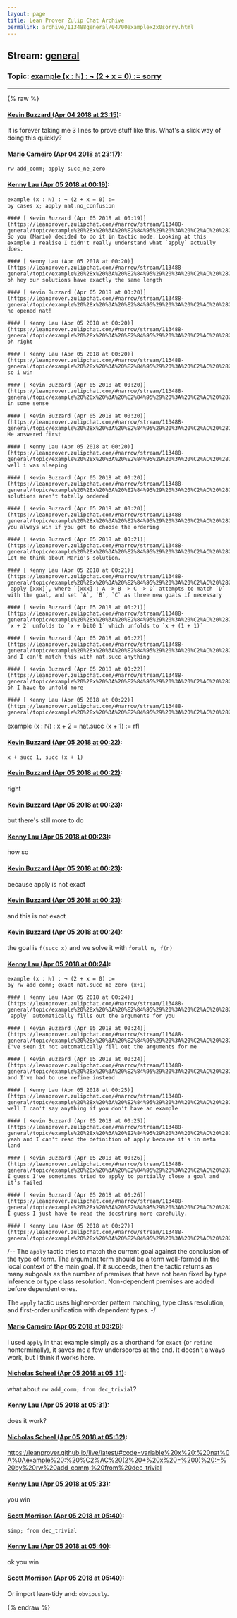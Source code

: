 ```yaml
---
layout: page
title: Lean Prover Zulip Chat Archive 
permalink: archive/113488general/04700examplex2x0sorry.html
---
```


## Stream: [general](index.html)
### Topic: [example (x : ℕ) : ¬ (2 + x = 0) := sorry](04700examplex2x0sorry.html)

---


{% raw %}
#### [ Kevin Buzzard (Apr 04 2018 at 23:15)](https://leanprover.zulipchat.com/#narrow/stream/113488-general/topic/example%20%28x%20%3A%20%E2%84%95%29%20%3A%20%C2%AC%20%282%20%2B%20x%20%3D%200%29%20%3A%3D%20sorry/near/124642055):
It is forever taking me 3 lines to prove stuff like this. What's a slick way of doing this quickly?

#### [ Mario Carneiro (Apr 04 2018 at 23:17)](https://leanprover.zulipchat.com/#narrow/stream/113488-general/topic/example%20%28x%20%3A%20%E2%84%95%29%20%3A%20%C2%AC%20%282%20%2B%20x%20%3D%200%29%20%3A%3D%20sorry/near/124642141):
`rw add_comm; apply succ_ne_zero`

#### [ Kenny Lau (Apr 05 2018 at 00:19)](https://leanprover.zulipchat.com/#narrow/stream/113488-general/topic/example%20%28x%20%3A%20%E2%84%95%29%20%3A%20%C2%AC%20%282%20%2B%20x%20%3D%200%29%20%3A%3D%20sorry/near/124644443):
```
example (x : ℕ) : ¬ (2 + x = 0) :=
by cases x; apply nat.no_confusion

#### [ Kevin Buzzard (Apr 05 2018 at 00:19)](https://leanprover.zulipchat.com/#narrow/stream/113488-general/topic/example%20%28x%20%3A%20%E2%84%95%29%20%3A%20%C2%AC%20%282%20%2B%20x%20%3D%200%29%20%3A%3D%20sorry/near/124644446):
So you (Mario) decided to do it in tactic mode. Looking at this example I realise I didn't really understand what `apply` actually does.

#### [ Kenny Lau (Apr 05 2018 at 00:20)](https://leanprover.zulipchat.com/#narrow/stream/113488-general/topic/example%20%28x%20%3A%20%E2%84%95%29%20%3A%20%C2%AC%20%282%20%2B%20x%20%3D%200%29%20%3A%3D%20sorry/near/124644490):
oh hey our solutions have exactly the same length

#### [ Kevin Buzzard (Apr 05 2018 at 00:20)](https://leanprover.zulipchat.com/#narrow/stream/113488-general/topic/example%20%28x%20%3A%20%E2%84%95%29%20%3A%20%C2%AC%20%282%20%2B%20x%20%3D%200%29%20%3A%3D%20sorry/near/124644493):
he opened nat!

#### [ Kenny Lau (Apr 05 2018 at 00:20)](https://leanprover.zulipchat.com/#narrow/stream/113488-general/topic/example%20%28x%20%3A%20%E2%84%95%29%20%3A%20%C2%AC%20%282%20%2B%20x%20%3D%200%29%20%3A%3D%20sorry/near/124644496):
oh right

#### [ Kenny Lau (Apr 05 2018 at 00:20)](https://leanprover.zulipchat.com/#narrow/stream/113488-general/topic/example%20%28x%20%3A%20%E2%84%95%29%20%3A%20%C2%AC%20%282%20%2B%20x%20%3D%200%29%20%3A%3D%20sorry/near/124644498):
so i win

#### [ Kevin Buzzard (Apr 05 2018 at 00:20)](https://leanprover.zulipchat.com/#narrow/stream/113488-general/topic/example%20%28x%20%3A%20%E2%84%95%29%20%3A%20%C2%AC%20%282%20%2B%20x%20%3D%200%29%20%3A%3D%20sorry/near/124644500):
in some sense

#### [ Kevin Buzzard (Apr 05 2018 at 00:20)](https://leanprover.zulipchat.com/#narrow/stream/113488-general/topic/example%20%28x%20%3A%20%E2%84%95%29%20%3A%20%C2%AC%20%282%20%2B%20x%20%3D%200%29%20%3A%3D%20sorry/near/124644502):
He answered first

#### [ Kenny Lau (Apr 05 2018 at 00:20)](https://leanprover.zulipchat.com/#narrow/stream/113488-general/topic/example%20%28x%20%3A%20%E2%84%95%29%20%3A%20%C2%AC%20%282%20%2B%20x%20%3D%200%29%20%3A%3D%20sorry/near/124644504):
well i was sleeping

#### [ Kevin Buzzard (Apr 05 2018 at 00:20)](https://leanprover.zulipchat.com/#narrow/stream/113488-general/topic/example%20%28x%20%3A%20%E2%84%95%29%20%3A%20%C2%AC%20%282%20%2B%20x%20%3D%200%29%20%3A%3D%20sorry/near/124644512):
solutions aren't totally ordered

#### [ Kevin Buzzard (Apr 05 2018 at 00:20)](https://leanprover.zulipchat.com/#narrow/stream/113488-general/topic/example%20%28x%20%3A%20%E2%84%95%29%20%3A%20%C2%AC%20%282%20%2B%20x%20%3D%200%29%20%3A%3D%20sorry/near/124644519):
you always win if you get to choose the ordering

#### [ Kevin Buzzard (Apr 05 2018 at 00:21)](https://leanprover.zulipchat.com/#narrow/stream/113488-general/topic/example%20%28x%20%3A%20%E2%84%95%29%20%3A%20%C2%AC%20%282%20%2B%20x%20%3D%200%29%20%3A%3D%20sorry/near/124644528):
Let me think about Mario's solution.

#### [ Kenny Lau (Apr 05 2018 at 00:21)](https://leanprover.zulipchat.com/#narrow/stream/113488-general/topic/example%20%28x%20%3A%20%E2%84%95%29%20%3A%20%C2%AC%20%282%20%2B%20x%20%3D%200%29%20%3A%3D%20sorry/near/124644542):
`apply [xxx]`, where `[xxx] : A -> B -> C -> D` attempts to match `D` with the goal, and set `A`, `B`, `C` as three new goals if necessary

#### [ Kevin Buzzard (Apr 05 2018 at 00:21)](https://leanprover.zulipchat.com/#narrow/stream/113488-general/topic/example%20%28x%20%3A%20%E2%84%95%29%20%3A%20%C2%AC%20%282%20%2B%20x%20%3D%200%29%20%3A%3D%20sorry/near/124644544):
`x + 2` unfolds to `x + bit0 1` which unfolds to `x + (1 + 1)`

#### [ Kevin Buzzard (Apr 05 2018 at 00:22)](https://leanprover.zulipchat.com/#narrow/stream/113488-general/topic/example%20%28x%20%3A%20%E2%84%95%29%20%3A%20%C2%AC%20%282%20%2B%20x%20%3D%200%29%20%3A%3D%20sorry/near/124644550):
and I can't match this with nat.succ anything

#### [ Kevin Buzzard (Apr 05 2018 at 00:22)](https://leanprover.zulipchat.com/#narrow/stream/113488-general/topic/example%20%28x%20%3A%20%E2%84%95%29%20%3A%20%C2%AC%20%282%20%2B%20x%20%3D%200%29%20%3A%3D%20sorry/near/124644596):
oh I have to unfold more

#### [ Kenny Lau (Apr 05 2018 at 00:22)](https://leanprover.zulipchat.com/#narrow/stream/113488-general/topic/example%20%28x%20%3A%20%E2%84%95%29%20%3A%20%C2%AC%20%282%20%2B%20x%20%3D%200%29%20%3A%3D%20sorry/near/124644602):
```
example (x : ℕ) : x + 2 = nat.succ (x + 1) := rfl

#### [ Kevin Buzzard (Apr 05 2018 at 00:22)](https://leanprover.zulipchat.com/#narrow/stream/113488-general/topic/example%20%28x%20%3A%20%E2%84%95%29%20%3A%20%C2%AC%20%282%20%2B%20x%20%3D%200%29%20%3A%3D%20sorry/near/124644603):
`x + succ 1, succ (x + 1)`

#### [ Kevin Buzzard (Apr 05 2018 at 00:22)](https://leanprover.zulipchat.com/#narrow/stream/113488-general/topic/example%20%28x%20%3A%20%E2%84%95%29%20%3A%20%C2%AC%20%282%20%2B%20x%20%3D%200%29%20%3A%3D%20sorry/near/124644605):
right

#### [ Kevin Buzzard (Apr 05 2018 at 00:23)](https://leanprover.zulipchat.com/#narrow/stream/113488-general/topic/example%20%28x%20%3A%20%E2%84%95%29%20%3A%20%C2%AC%20%282%20%2B%20x%20%3D%200%29%20%3A%3D%20sorry/near/124644617):
but there's still more to do

#### [ Kenny Lau (Apr 05 2018 at 00:23)](https://leanprover.zulipchat.com/#narrow/stream/113488-general/topic/example%20%28x%20%3A%20%E2%84%95%29%20%3A%20%C2%AC%20%282%20%2B%20x%20%3D%200%29%20%3A%3D%20sorry/near/124644618):
how so

#### [ Kevin Buzzard (Apr 05 2018 at 00:23)](https://leanprover.zulipchat.com/#narrow/stream/113488-general/topic/example%20%28x%20%3A%20%E2%84%95%29%20%3A%20%C2%AC%20%282%20%2B%20x%20%3D%200%29%20%3A%3D%20sorry/near/124644624):
because apply is not exact

#### [ Kevin Buzzard (Apr 05 2018 at 00:23)](https://leanprover.zulipchat.com/#narrow/stream/113488-general/topic/example%20%28x%20%3A%20%E2%84%95%29%20%3A%20%C2%AC%20%282%20%2B%20x%20%3D%200%29%20%3A%3D%20sorry/near/124644625):
and this is not exact

#### [ Kevin Buzzard (Apr 05 2018 at 00:24)](https://leanprover.zulipchat.com/#narrow/stream/113488-general/topic/example%20%28x%20%3A%20%E2%84%95%29%20%3A%20%C2%AC%20%282%20%2B%20x%20%3D%200%29%20%3A%3D%20sorry/near/124644670):
the goal is `f(succ x)` and we solve it with `forall n, f(n)`

#### [ Kenny Lau (Apr 05 2018 at 00:24)](https://leanprover.zulipchat.com/#narrow/stream/113488-general/topic/example%20%28x%20%3A%20%E2%84%95%29%20%3A%20%C2%AC%20%282%20%2B%20x%20%3D%200%29%20%3A%3D%20sorry/near/124644675):
```
example (x : ℕ) : ¬ (2 + x = 0) :=
by rw add_comm; exact nat.succ_ne_zero (x+1)

#### [ Kenny Lau (Apr 05 2018 at 00:24)](https://leanprover.zulipchat.com/#narrow/stream/113488-general/topic/example%20%28x%20%3A%20%E2%84%95%29%20%3A%20%C2%AC%20%282%20%2B%20x%20%3D%200%29%20%3A%3D%20sorry/near/124644676):
`apply` automatically fills out the arguments for you

#### [ Kevin Buzzard (Apr 05 2018 at 00:24)](https://leanprover.zulipchat.com/#narrow/stream/113488-general/topic/example%20%28x%20%3A%20%E2%84%95%29%20%3A%20%C2%AC%20%282%20%2B%20x%20%3D%200%29%20%3A%3D%20sorry/near/124644678):
I've seen it not automatically fill out the arguments for me

#### [ Kevin Buzzard (Apr 05 2018 at 00:24)](https://leanprover.zulipchat.com/#narrow/stream/113488-general/topic/example%20%28x%20%3A%20%E2%84%95%29%20%3A%20%C2%AC%20%282%20%2B%20x%20%3D%200%29%20%3A%3D%20sorry/near/124644681):
and I've had to use refine instead

#### [ Kenny Lau (Apr 05 2018 at 00:25)](https://leanprover.zulipchat.com/#narrow/stream/113488-general/topic/example%20%28x%20%3A%20%E2%84%95%29%20%3A%20%C2%AC%20%282%20%2B%20x%20%3D%200%29%20%3A%3D%20sorry/near/124644693):
well I can't say anything if you don't have an example

#### [ Kevin Buzzard (Apr 05 2018 at 00:25)](https://leanprover.zulipchat.com/#narrow/stream/113488-general/topic/example%20%28x%20%3A%20%E2%84%95%29%20%3A%20%C2%AC%20%282%20%2B%20x%20%3D%200%29%20%3A%3D%20sorry/near/124644698):
yeah and I can't read the definition of apply because it's in meta land

#### [ Kevin Buzzard (Apr 05 2018 at 00:26)](https://leanprover.zulipchat.com/#narrow/stream/113488-general/topic/example%20%28x%20%3A%20%E2%84%95%29%20%3A%20%C2%AC%20%282%20%2B%20x%20%3D%200%29%20%3A%3D%20sorry/near/124644739):
I guess I've sometimes tried to apply to partially close a goal and it's failed

#### [ Kevin Buzzard (Apr 05 2018 at 00:26)](https://leanprover.zulipchat.com/#narrow/stream/113488-general/topic/example%20%28x%20%3A%20%E2%84%95%29%20%3A%20%C2%AC%20%282%20%2B%20x%20%3D%200%29%20%3A%3D%20sorry/near/124644750):
I guess I just have to read the docstring more carefully.

#### [ Kenny Lau (Apr 05 2018 at 00:27)](https://leanprover.zulipchat.com/#narrow/stream/113488-general/topic/example%20%28x%20%3A%20%E2%84%95%29%20%3A%20%C2%AC%20%282%20%2B%20x%20%3D%200%29%20%3A%3D%20sorry/near/124644764):
```
/--
The `apply` tactic tries to match the current goal against the conclusion of the type of term. The argument term should be a term well-formed in the local context of the main goal. If it succeeds, then the tactic returns as many subgoals as the number of premises that have not been fixed by type inference or type class resolution. Non-dependent premises are added before dependent ones.

The `apply` tactic uses higher-order pattern matching, type class resolution, and first-order unification with dependent types.
-/

#### [ Mario Carneiro (Apr 05 2018 at 03:26)](https://leanprover.zulipchat.com/#narrow/stream/113488-general/topic/example%20%28x%20%3A%20%E2%84%95%29%20%3A%20%C2%AC%20%282%20%2B%20x%20%3D%200%29%20%3A%3D%20sorry/near/124650332):
I used `apply` in that example simply as a shorthand for `exact` (or `refine` nonterminally), it saves me a few underscores at the end. It doesn't always work, but I think it works here.

#### [ Nicholas Scheel (Apr 05 2018 at 05:31)](https://leanprover.zulipchat.com/#narrow/stream/113488-general/topic/example%20%28x%20%3A%20%E2%84%95%29%20%3A%20%C2%AC%20%282%20%2B%20x%20%3D%200%29%20%3A%3D%20sorry/near/124653601):
what about `rw add_comm; from dec_trivial`?

#### [ Kenny Lau (Apr 05 2018 at 05:31)](https://leanprover.zulipchat.com/#narrow/stream/113488-general/topic/example%20%28x%20%3A%20%E2%84%95%29%20%3A%20%C2%AC%20%282%20%2B%20x%20%3D%200%29%20%3A%3D%20sorry/near/124653603):
does it work?

#### [ Nicholas Scheel (Apr 05 2018 at 05:32)](https://leanprover.zulipchat.com/#narrow/stream/113488-general/topic/example%20%28x%20%3A%20%E2%84%95%29%20%3A%20%C2%AC%20%282%20%2B%20x%20%3D%200%29%20%3A%3D%20sorry/near/124653644):
https://leanprover.github.io/live/latest/#code=variable%20x%20:%20nat%0A%0Aexample%20:%20%C2%AC%20(2%20+%20x%20=%200)%20:=%20by%20rw%20add_comm;%20from%20dec_trivial

#### [ Kenny Lau (Apr 05 2018 at 05:33)](https://leanprover.zulipchat.com/#narrow/stream/113488-general/topic/example%20%28x%20%3A%20%E2%84%95%29%20%3A%20%C2%AC%20%282%20%2B%20x%20%3D%200%29%20%3A%3D%20sorry/near/124653651):
you win

#### [ Scott Morrison (Apr 05 2018 at 05:40)](https://leanprover.zulipchat.com/#narrow/stream/113488-general/topic/example%20%28x%20%3A%20%E2%84%95%29%20%3A%20%C2%AC%20%282%20%2B%20x%20%3D%200%29%20%3A%3D%20sorry/near/124653845):
`simp; from dec_trivial`

#### [ Kenny Lau (Apr 05 2018 at 05:40)](https://leanprover.zulipchat.com/#narrow/stream/113488-general/topic/example%20%28x%20%3A%20%E2%84%95%29%20%3A%20%C2%AC%20%282%20%2B%20x%20%3D%200%29%20%3A%3D%20sorry/near/124653851):
ok you win

#### [ Scott Morrison (Apr 05 2018 at 05:40)](https://leanprover.zulipchat.com/#narrow/stream/113488-general/topic/example%20%28x%20%3A%20%E2%84%95%29%20%3A%20%C2%AC%20%282%20%2B%20x%20%3D%200%29%20%3A%3D%20sorry/near/124653852):
Or import lean-tidy and: `obviously`.


{% endraw %}
